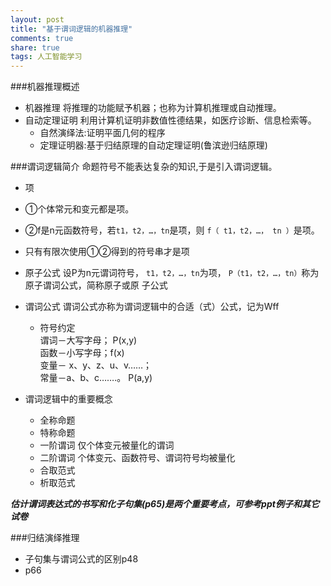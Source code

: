 ```yaml
---
layout: post
title: "基于谓词逻辑的机器推理"
comments: true
share: true
tags: 人工智能学习
---
```


###机器推理概述
- 机器推理
    将推理的功能赋予机器；也称为计算机推理或自动推理。
- 自动定理证明 利用计算机证明非数值性德结果，如医疗诊断、信息检索等。
    - 自然演绎法:证明平面几何的程序
    - 定理证明器:基于归结原理的自动定理证明(鲁滨逊归结原理)

###谓词逻辑简介
命题符号不能表达复杂的知识,于是引入谓词逻辑。

- 项
 - ①个体常元和变元都是项。
 - ②f是n元函数符号，若`t1，t2，…，tn`是项，则
         `f（ t1，t2，…， tn ）`是项。
 - 只有有限次使用①②得到的符号串才是项

- 原子公式
  设P为n元谓词符号， `t1，t2，…，tn`为项，
 `P（t1，t2，…，tn）`称为原子谓词公式，简称原子或原
子公式

- 谓词公式
谓词公式亦称为谓词逻辑中的合适（式）公式，记为Wff
  - 符号约定  
  谓词－大写字母； P(x,y)  
          函数－小写字母；f(x)  
          变量－ x、y、z、u、v……；  
          常量－a、b、c…….。 P(a,y)
- 谓词逻辑中的重要概念
   - 全称命题
   - 特称命题
   - 一阶谓词 仅个体变元被量化的谓词
   - 二阶谓词 个体变元、函数符号、谓词符号均被量化
   - 合取范式
   - 析取范式

__*估计谓词表达式的书写和化子句集(p65)是两个重要考点，可参考ppt例子和其它试卷*__

###归结演绎推理
- 子句集与谓词公式的区别p48
- p66